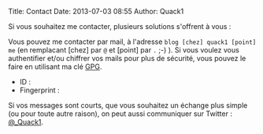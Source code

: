 Title: Contact
Date: 2013-07-03 08:55
Author: Quack1

Si vous souhaitez me contacter, plusieurs solutions s'offrent à vous : 

Vous pouvez me contacter par mail, à l'adresse `blog [chez] quack1 [point] me` (en remplacant [chez] par `@` et [point] par `.` ;-) ). Si vous voulez vous authentifier et/ou chiffrer vos mails pour plus de sécurité, vous pouvez le faire en utilisant ma clé [GPG](https://fr.wikipedia.org/pgp).

- ID : 
- Fingerprint : 

Si vos messages sont courts, que vous souhaitez un échange plus simple (ou pour toute autre raison), on peut aussi communiquer sur Twitter : [@_Quack1](https://twitter.com/_Quack1).